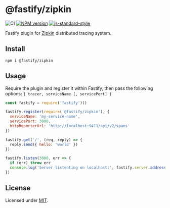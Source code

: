 # @fastify/zipkin

![CI](https://github.com/fastify/fastify-zipkin/workflows/CI/badge.svg)
[![NPM version](https://img.shields.io/npm/v/@fastify/zipkin.svg?style=flat)](https://www.npmjs.com/package/@fastify/zipkin)
[![js-standard-style](https://img.shields.io/badge/code%20style-standard-brightgreen.svg?style=flat)](https://standardjs.com/)

Fastify plugin for [Zipkin](https://zipkin.io/) distributed tracing system.

## Install
```
npm i @fastify/zipkin
```

## Usage
Require the plugin and register it within Fastify, then pass the following options: `{ tracer, serviceName [, servicePort] }`

```js
const fastify = require('fastify')()

fastify.register(require('@fastify/zipkin'), {
  serviceName: 'my-service-name',
  servicePort: 3000,
  httpReporterUrl: 'http://localhost:9411/api/v2/spans'
})

fastify.get('/', (req, reply) => {
  reply.send({ hello: 'world' })
})

fastify.listen(3000, err => {
  if (err) throw err
  console.log('Server listenting on localhost:', fastify.server.address().port)
})
```

## License

Licensed under [MIT](./LICENSE).
